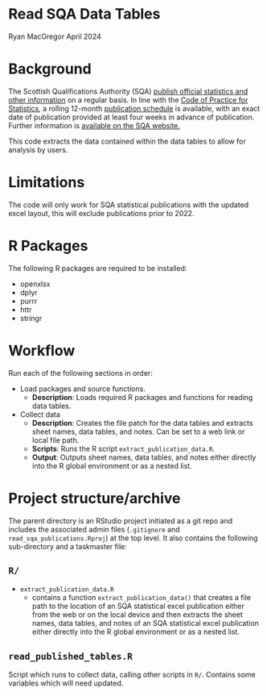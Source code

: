 Read SQA Data Tables
================
Ryan MacGregor
April 2024

# Background

The Scottish Qualifications Authority (SQA) [publish official statistics
and other information](https://www.sqa.org.uk/sqa/48269.html) on a
regular basis. In line with the [Code of Practice for
Statistics](https://code.statisticsauthority.gov.uk/), a rolling
12-month [publication schedule](https://www.sqa.org.uk/sqa/48513.html)
is available, with an exact date of publication provided at least four
weeks in advance of publication. Further information is [available on
the SQA website.](https://www.sqa.org.uk/sqa/92537.html)

This code extracts the data contained within the data tables to allow
for analysis by users.

# Limitations

The code will only work for SQA statistical publications with the
updated excel layout, this will exclude publications prior to 2022.

# R Packages

The following R packages are required to be installed:

- openxlsx
- dplyr
- purrr
- httr
- stringr

# Workflow

Run each of the following sections in order:

- Load packages and source functions.
  - **Description**: Loads required R packages and functions for reading
    data tables.
- Collect data
  - **Description**: Creates the file patch for the data tables and
    extracts sheet names, data tables, and notes. Can be set to a web
    link or local file path.
  - **Scripts**: Runs the R script `extract_publication_data.R`.
  - **Output**: Outputs sheet names, data tables, and notes either
    directly into the R global environment or as a nested list.

# Project structure/archive

The parent directory is an RStudio project initiated as a git repo and
includes the associated admin files (`.gitignore` and
`read_sqa_publications.Rproj`) at the top level. It also contains the
following sub-directory and a taskmaster file:

## `R/`

- `extract_publication_data.R`
  - contains a function `extract_publication_data()` that creates a file
    path to the location of an SQA statistical excel publication either
    from the web or on the local device and then extracts the sheet
    names, data tables, and notes of an SQA statistical excel
    publication either directly into the R global environment or as a
    nested list.

## `read_published_tables.R`

Script which runs to collect data, calling other scripts in `R/`.
Contains some variables which will need updated.
